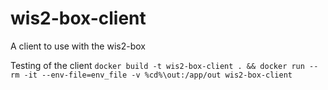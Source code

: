# wis2-box-client
A client to use with the wis2-box

Testing of the client
```docker build -t wis2-box-client . && docker run --rm -it --env-file=env_file -v %cd%\out:/app/out wis2-box-client```
